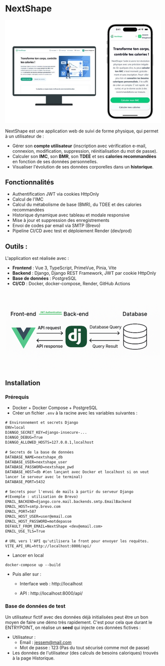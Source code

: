 # NextShape

<p align="center">
<img src="UI/public/App.png" alt="APP">
</p>

NextShape est une application web de suivi de forme physique, qui permet à un utilisateur de :

- Gérer son **compte utilisateur** (inscription avec vérification e-mail, connexion, modification, suppression, réinitialisation du mot de passe).
- Calculer son **IMC**, son **BMR**, son **TDEE** et ses **calories recommandées** en fonction de ses données personnelles.
- Visualiser l'évolution de ses données corporelles dans un **historique**.

## Fonctionnalités

- Authentification JWT via cookies HttpOnly
- Calcul de l'IMC
- Calcul du métabolisme de base (BMR), du TDEE et des calories recommandées
- Historique dynamique avec tableau et modale responsive
- Mise à jour et suppression des enregistrements
- Envoi de codes par email via SMTP (Brevo)
- Pipeline CI/CD avec test et déploiement Render (dev/prod)

## Outils :

L'application est réalisée avec :

- **Frontend** : Vue 3, TypeScript, PrimeVue, Pinia, Vite
- **Backend** : Django, Django REST Framework, JWT par cookie HttpOnly
- **Base de données** : PostgreSQL
- **CI/CD** : Docker, docker-compose, Render, GitHub Actions

<p align="center">
<img src="UI/public/Architecture.PNG" alt="Architecture Front-Back-BDD" width="500">
</p>

## Installation

### Prérequis

- Docker + Docker Compose + PostgreSQL
- Créer un fichier `.env` à la racine avec les variables suivantes :

```
# Environnement et secrets Django
ENV=local
DJANGO_SECRET_KEY=django-insecure-...
DJANGO_DEBUG=True
DJANGO_ALLOWED_HOSTS=127.0.0.1,localhost

# Secrets de la base de données
DATABASE_NAME=nextshape_db
DATABASE_USER=nextshape_user
DATABASE_PASSWORD=nextshape_pwd
DATABASE_HOST=db #(en lançant avec Docker et localhost si on veut lancer le serveur avec le terminal)
DATABASE_PORT=5432

# Secrets pour l'envoi de mails à partir du serveur Django
#(Exemple : utilisation de Brevo)
EMAIL_BACKEND=django.core.mail.backends.smtp.EmailBackend
EMAIL_HOST=smtp.brevo.com
EMAIL_PORT=587
EMAIL_HOST_USER=user@email.com
EMAIL_HOST_PASSWORD=motdepasse
DEFAULT_FROM_EMAIL=NextShape <dev@email.com>
EMAIL_USE_TLS=True

# URL vers l'API qu'utilisera le front pour envoyer les requêtes.
VITE_API_URL=http://localhost:8000/api/
```

- Lancer en local

```
docker-compose up --build
```

- Puis aller sur :

  - Interface web : http://localhost

  - API : http://localhost:8000/api/

### Base de données de test

Un utilisateur fictif avec des données déjà initialisées peut être un bon moyen de faire une démo très rapidement.
C'est pour cela que durant le ENTRYPOINT, on réalise un **seed** qui injecte ces données fictives :

- Utilisateur :
  - Email : jessem@mail.com
  - Mot de passe : 123 (Pas du tout sécurisé comme mot de passe)
- Les données de l'utilisateur (des calculs de besoins caloriques) trouvés à la page Historique.
